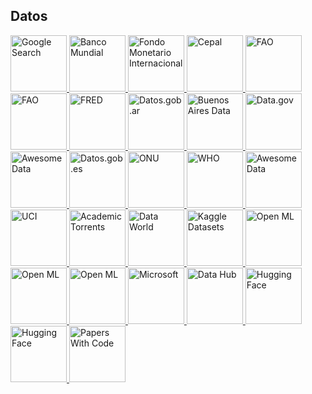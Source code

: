 ## Datos
<p>
<a href="https://datasetsearch.research.google.com/">
<img border="0" title="Google Search" 
src="https://encrypted-tbn0.gstatic.com/images?q=tbn:ANd9GcSp3J1G1BOAGY2dkJrqQsYAlXFWimqIacC2NFJR8d1PDb0gEu7mGXNJwnxFzQq2gbiprgs&usqp=CAU"
width="90" height="90">
</a>
  
<a href="https://datos.bancomundial.org/">
<img border="0" title="Banco Mundial" 
src="https://definicion.de/wp-content/uploads/2008/08/bancomundial.gif"
width="90" height="90">
</a>
  
<a href="https://www.imf.org/external/pubs/ft/weo/2013/01/weodata/index.aspx">
<img border="0" title="Fondo Monetario Internacional" 
src="https://media-exp1.licdn.com/dms/image/C560BAQFlm7BQiUP5_w/company-logo_200_200/0/1615555761922?e=2159024400&v=beta&t=kGsVedvmtJRYrxld2dKWG5onslHF_ErPD13ZiE-BmB4"
width="90" height="90">
</a>  
  
<a href="https://statistics.cepal.org/portal/cepalstat/index.html?lang=es">
<img border="0" title="Cepal" 
src="https://encrypted-tbn0.gstatic.com/images?q=tbn:ANd9GcSh3Y-FYeTRK-FLsUp5AqpzcqCRa0tUTonWqRLJtcA0_QeaWM4-Ld2RjRoNmNcoYCOGF_0&usqp=CAU"
width="90" height="90">
</a>    
  
<a href="https://www.fao.org/faostat/en/#home">
<img border="0" title="FAO" 
src="https://upload.wikimedia.org/wikipedia/commons/thumb/d/db/FAO_logo.svg/1200px-FAO_logo.svg.png"
width="90" height="90">
</a>  
  
<a href="https://www.indec.gob.ar/">
<img border="0" title="FAO" 
src="https://upload.wikimedia.org/wikipedia/commons/thumb/c/c4/Instituto_Nacional_de_Estad%C3%ADstica_y_Censos.png/200px-Instituto_Nacional_de_Estad%C3%ADstica_y_Censos.png"
width="90" height="90">
</a>    
  
<a href="https://fred.stlouisfed.org/">
<img border="0" title="FRED" 
src="https://www.stlouisfed.org/-/media/project/frbstl/stlouisfed/images/logos/facebook/frb-stl_200px.jpg"
width="90" height="90">
</a> 
  
<a href="https://datos.gob.ar/">
<img border="0" title="Datos.gob.ar" 
src="https://datos.gob.ar/user_images/datosgobar.jpg"
width="90" height="90">
</a>
  
<a href="https://data.buenosaires.gob.ar/dataset/">
<img border="0" title="Buenos Aires Data" 
src="https://s3.amazonaws.com/com.cartodb.users-assets.production/production/gcba/assets/20180704200032LoDovvaG_400x400.jpg"
width="90" height="90">
</a> 
  
<a href="https://catalog.data.gov/dataset">
<img border="0" title="Data.gov" 
src="https://upload.wikimedia.org/wikipedia/commons/0/06/Muq55HrN_400x400.png"
width="90" height="90">
</a>   
  
<a href="https://github.com/awesomedata/awesome-public-datasets">
<img border="0" title="Awesome Data" 
src="https://github.com/awesomedata.png"
width="90" height="90">
</a>   

<a href="https://datos.gob.es/en/catalogo">
<img border="0" title="Datos.gob.es" 
src="https://pbs.twimg.com/profile_images/1271028171333402625/BMMX8JZV_400x400.jpg"
width="90" height="90">
</a>  
  
<a href="http://data.un.org/">
<img border="0" title="ONU" 
src="https://upload.wikimedia.org/wikipedia/commons/thumb/e/ee/UN_emblem_blue.svg/130px-UN_emblem_blue.svg.png"
width="90" height="90">
</a>  
  
<a href="https://www.who.int/data/gho">
<img border="0" title="WHO" 
src="https://www.who.int/images/default-source/infographics/who-emblem.png?sfvrsn=877bb56a_2"
width="90" height="90">
</a>    
  
<a href="https://data.nasdaq.com/search">
<img border="0" title="Awesome Data" 
src="https://avatars.githubusercontent.com/u/13860626?v=4"
width="90" height="90">
</a>  
  
<a href="https://archive.ics.uci.edu/ml/index.php">
<img border="0" title="UCI" 
src="https://ucimlr.netlify.app/reference/figures/logo-inter-ui.png"
width="90" height="90">
</a>
  
<a href="https://academictorrents.com/">
<img border="0" title="Academic Torrents" 
src="https://avatars.githubusercontent.com/u/6632389?s=200&v=4"
width="90" height="90">
</a>
  
<a href="https://data.world/">
<img border="0" title="Data World" 
src="https://media-exp1.licdn.com/dms/image/C4E0BAQHD06-uyZUvNQ/company-logo_200_200/0/1625147391879?e=2159024400&v=beta&t=hLysqfRksJLmaz6Yz01-BJ5rctOaFnEodjNAoV2Ayus"
width="90" height="90">
</a>  
  
<a href="https://www.kaggle.com/datasets">
<img border="0" title="Kaggle Datasets" 
src="https://www.kaggle.com/static/images/datasets/Datasets_landing_illo.png"
width="90" height="90">
</a>
  
<a href="https://www.openml.org/search?type=data">
<img border="0" title="Open ML" 
src="https://www.openml.org/img/expdblogo2.png"
width="90" height="90">
</a>
  
<a href="https://www.alphacast.io/datasets">
<img border="0" title="Open ML" 
src="https://encrypted-tbn0.gstatic.com/images?q=tbn:ANd9GcQn3WzVsBG2eG7ONq5KCsT9DV6TyzALlBiVpI_LRoGw28lUU_quCRkDSkVWlzkaiw7DAdU&usqp=CAU"
width="90" height="90">
</a>
  
<a href="https://dados.gov.br/dataset">
<img border="0" title="Open ML" 
src="https://avatars.githubusercontent.com/u/1541824?s=200&v=4"
width="90" height="90">
</a>

<a href="https://msropendata.com/">
<img border="0" title="Microsoft" 
src="https://upload.wikimedia.org/wikipedia/commons/thumb/4/44/Microsoft_logo.svg/480px-Microsoft_logo.svg.png"
width="90" height="90">
</a>
  
<a href="https://datahub.io/search">
<img border="0" title="Data Hub" 
src="https://datahub.io/static/img/datahub-cube-edited.svg"
width="90" height="90">
</a>    
  
<a href="https://huggingface.co/datasets">
<img border="0" title="Hugging Face" 
src="https://huggingface.co/front/thumbnails/datasets.png"
width="90" height="90">
</a>
  
<a href="https://cds.cdm.depaul.edu/resources/datasets/">
<img border="0" title="Hugging Face" 
src="https://cds.cdm.depaul.edu/wp-content/uploads/2019/05/cropped-logo.png"
width="90" height="90">
</a>     

<a href="https://paperswithcode.com/datasets">
<img border="0" title="Papers With Code" 
src="https://paperswithcode.com/static/logo.png"
width="90" height="90">
</a>   
</p> 
